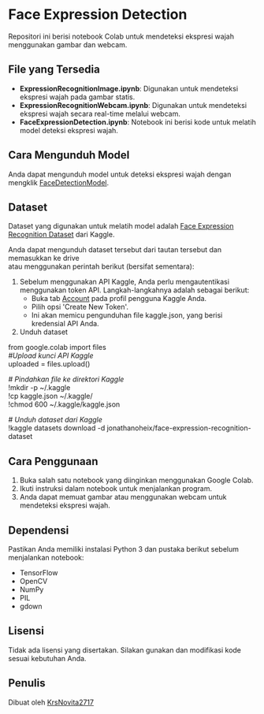 # Face Expression Detection

Repositori ini berisi notebook Colab untuk mendeteksi ekspresi wajah menggunakan gambar dan webcam. 

## File yang Tersedia

- **ExpressionRecognitionImage.ipynb**: Digunakan untuk mendeteksi ekspresi wajah pada gambar statis.
- **ExpressionRecognitionWebcam.ipynb**: Digunakan untuk mendeteksi ekspresi wajah secara real-time melalui webcam.
- **FaceExpressionDetection.ipynb**: Notebook ini berisi kode untuk melatih model deteksi ekspresi wajah.

## Cara Mengunduh Model

Anda dapat mengunduh model untuk deteksi ekspresi wajah dengan mengklik [FaceDetectionModel](https://drive.google.com/uc?id=1BuVp5Te1vKMV062dJANtgf2o1ob7exZ4).

## Dataset

Dataset yang digunakan untuk melatih model adalah [Face Expression Recognition Dataset](https://www.kaggle.com/jonathanoheix/face-expression-recognition-dataset) dari Kaggle. 

Anda dapat mengunduh dataset tersebut dari tautan tersebut dan memasukkan ke drive<br />
atau menggunakan perintah berikut (bersifat sementara):
1. Sebelum menggunakan API Kaggle, Anda perlu mengautentikasi menggunakan token API. Langkah-langkahnya adalah sebagai berikut:
   - Buka tab [Account](https://www.kaggle.com/settings/account) pada profil pengguna Kaggle Anda.
   - Pilih opsi 'Create New Token'.
   - Ini akan memicu pengunduhan file kaggle.json, yang berisi kredensial API Anda.
2. Unduh dataset

from google.colab import files <br />
*#Upload kunci API Kaggle*<br />
uploaded = files.upload()

*# Pindahkan file ke direktori Kaggle*<br />
!mkdir -p ~/.kaggle<br />
!cp kaggle.json ~/.kaggle/<br />
!chmod 600 ~/.kaggle/kaggle.json

*# Unduh dataset dari Kaggle*<br />
!kaggle datasets download -d jonathanoheix/face-expression-recognition-dataset

## Cara Penggunaan

1. Buka salah satu notebook yang diinginkan menggunakan Google Colab.
2. Ikuti instruksi dalam notebook untuk menjalankan program.
3. Anda dapat memuat gambar atau menggunakan webcam untuk mendeteksi ekspresi wajah.

## Dependensi

Pastikan Anda memiliki instalasi Python 3 dan pustaka berikut sebelum menjalankan notebook:

- TensorFlow
- OpenCV
- NumPy
- PIL
- gdown

## Lisensi

Tidak ada lisensi yang disertakan. Silakan gunakan dan modifikasi kode sesuai kebutuhan Anda.

## Penulis

Dibuat oleh [KrsNovita2717](https://github.com/KrsNovita2717)
